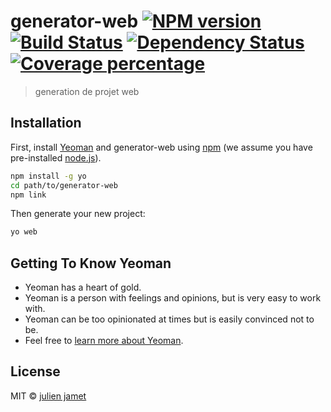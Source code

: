 # generator-web [![NPM version][npm-image]][npm-url] [![Build Status][travis-image]][travis-url] [![Dependency Status][daviddm-image]][daviddm-url] [![Coverage percentage][coveralls-image]][coveralls-url]
> generation de projet web

## Installation

First, install [Yeoman](http://yeoman.io) and generator-web using [npm](https://www.npmjs.com/) (we assume you have pre-installed [node.js](https://nodejs.org/)).

```bash
npm install -g yo
cd path/to/generator-web
npm link
```

Then generate your new project:

```bash
yo web
```

## Getting To Know Yeoman

 * Yeoman has a heart of gold.
 * Yeoman is a person with feelings and opinions, but is very easy to work with.
 * Yeoman can be too opinionated at times but is easily convinced not to be.
 * Feel free to [learn more about Yeoman](http://yeoman.io/).

## License

MIT © [julien jamet]()


[npm-image]: https://badge.fury.io/js/generator-web.svg
[npm-url]: https://npmjs.org/package/generator-web
[travis-image]: https://travis-ci.org/jamet-julien/generator-web.svg?branch=master
[travis-url]: https://travis-ci.org/jamet-julien/generator-web
[daviddm-image]: https://david-dm.org/jamet-julien/generator-web.svg?theme=shields.io
[daviddm-url]: https://david-dm.org/jamet-julien/generator-web
[coveralls-image]: https://coveralls.io/repos/jamet-julien/generator-web/badge.svg
[coveralls-url]: https://coveralls.io/r/jamet-julien/generator-web
